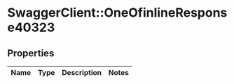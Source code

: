 # SwaggerClient::OneOfinlineResponse40323

## Properties
Name | Type | Description | Notes
------------ | ------------- | ------------- | -------------

